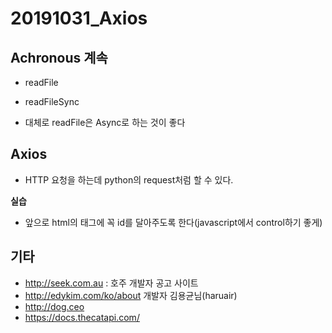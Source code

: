 # 20191031_Axios



## Achronous 계속

- readFile
- readFileSync

- 대체로 readFile은 Async로 하는 것이 좋다

## Axios

- HTTP 요청을 하는데 python의 request처럼 할 수 있다.

**실습**

- 앞으로 html의 태그에 꼭 id를 달아주도록 한다(javascript에서 control하기 좋게)



## 기타

- http://seek.com.au : 호주 개발자 공고 사이트
- http://edykim.com/ko/about 개발자 김용균님(haruair)
- http://dog.ceo
-  https://docs.thecatapi.com/ 